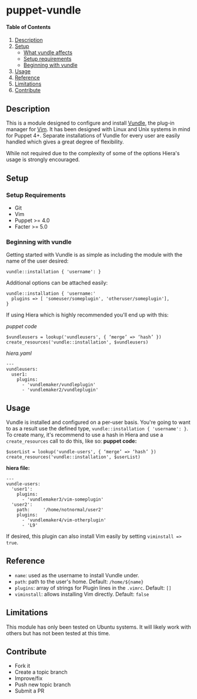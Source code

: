 # puppet-vundle

#### Table of Contents

1. [Description](#description)
2. [Setup](#setup)
    * [What vundle affects](#what-vundle-affects)
    * [Setup requirements](#setup-requirements)
    * [Beginning with vundle](#beginning-with-vundle)
3. [Usage](#usage)
4. [Reference](#reference)
5. [Limitations](#limitations)
6. [Contribute](#contribute)

## Description

This is a module designed to configure and install [Vundle](https://github.com/VundleVim/Vundle.vim), the plug-in manager for [Vim](http://www.vim.org).  It has been designed with Linux and Unix systems in mind for Puppet 4+.  Separate installations of Vundle for every user are easily handled which gives a great degree of flexibility.

While not required due to the complexity of some of the options Hiera's usage is strongly encouraged.

## Setup

### Setup Requirements

* Git
* Vim
* Puppet >= 4.0
* Facter >= 5.0

### Beginning with vundle

Getting started with Vundle is as simple as including the module with the name of the user desired:

```
vundle::installation { 'username': }
```

Additional options can be attached easily:
```
vundle::installation { 'username:'
  plugins => [ 'someuser/someplugin', 'otheruser/someplugin'],
}
```

If using Hiera which is highly recommended you'll end up with this:

*puppet code*
```
$vundleusers = lookup('vundleusers', { ‘merge’ => ‘hash’ })
create_resources('vundle::installation', $vundleusers)
```

*hiera.yaml*
```
---
vundleusers:
  user1:
    plugins:
      - 'vundlemaker/vundleplugin'
      - 'vundlemaker2/vundleplugin'
```

## Usage

Vundle is installed and configured on a per-user basis.  You're going to want to as a result use the defined type, `vundle::installation { 'username': }`.  To create many, it's recommend to use a hash in Hiera and use a `create_resources` call to do this, like so:
__puppet code:__
```
$userList = lookup('vundle-users', { ‘merge’ => ‘hash’ })
create_resources('vundle::installation', $userList)
```

__hiera file:__
```
---
vundle-users:
  'user1':
    plugins:
      - 'vundlemaker3/vim-someplugin'
  'user2':
    path:     '/home/notnormal/user2'
    plugins:
      - 'vundlemaker4/vim-otherplugin'
      - 'L9'
```

If desired, this plugin can also install Vim easily by setting `viminstall => true`.

## Reference

* `name`:  used as the username to install Vundle under.
* `path`:  path to the user's home.  Default:  `/home/${name}`
* `plugins`:  array of strings for Plugin lines in the `.vimrc`.  Default: `[]`
* `viminstall`:  allows installing Vim directly.  Default:  `false`

## Limitations

This module has only been tested on Ubuntu systems.  It will likely work with others but has not been tested at this time.

## Contribute

* Fork it
* Create a topic branch
* Improve/fix
* Push new topic branch
* Submit a PR
